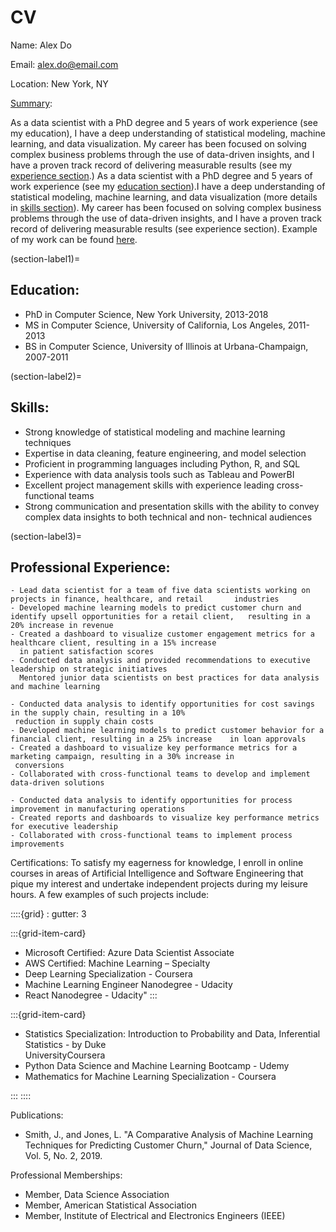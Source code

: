 # CV

Name: Alex Do 

Email: <alex.do@email.com>

Location: New York, NY

<u>Summary</u>:

As a data scientist with a PhD degree and 5 years of work experience (see my education), I have a deep understanding of statistical modeling, machine learning, and data visualization. My career has been focused on solving complex business problems through the use of data-driven insights, and I have a proven track record of delivering measurable results (see my [experience section](section-label3).) As a data scientist with a PhD degree and 5 years of work experience (see my [education section](section-label1)).I have a deep understanding of statistical modeling, machine learning, and data visualization (more details in [skills section](Section-label2)). My career has been focused on solving complex business problems through the use of data-driven insights, and I have a proven track record of delivering measurable results (see experience section). Example of my work can be found [here](analysis_example.ipynb).

(section-label1)=
## Education:
- PhD in Computer Science, New York University, 2013-2018
- MS in Computer Science, University of California, Los Angeles, 2011-2013
- BS in Computer Science, University of Illinois at Urbana-Champaign, 2007-2011

(section-label2)=
## Skills:

- Strong knowledge of statistical modeling and machine learning techniques
- Expertise in data cleaning, feature engineering, and model selection
- Proficient in programming languages including Python, R, and SQL
- Experience with data analysis tools such as Tableau and PowerBI 
- Excellent project management skills with experience leading cross-functional teams
- Strong communication and presentation skills with the ability to convey complex data insights to both technical     and non- technical audiences

(section-label3)=
## Professional Experience:

```{dropdown} Data Scientist, ABC Corporation, New York, NY, 2018-present        
- Lead data scientist for a team of five data scientists working on projects in finance, healthcare, and retail       industries
- Developed machine learning models to predict customer churn and identify upsell opportunities for a retail client,   resulting in a 20% increase in revenue
- Created a dashboard to visualize customer engagement metrics for a healthcare client, resulting in a 15% increase 
  in patient satisfaction scores
- Conducted data analysis and provided recommendations to executive leadership on strategic initiatives
  Mentored junior data scientists on best practices for data analysis and machine learning
```

 ```{dropdown} Data Scientist,XYZ Corporation, Los Angeles, CA, 2016-2018
- Conducted data analysis to identify opportunities for cost savings in the supply chain, resulting in a 10%         
  reduction in supply chain costs
- Developed machine learning models to predict customer behavior for a financial client, resulting in a 25% increase    in loan approvals
- Created a dashboard to visualize key performance metrics for a marketing campaign, resulting in a 30% increase in 
  conversions
- Collaborated with cross-functional teams to develop and implement data-driven solutions
 ```
 ```{dropdown} Data Analyst,DEF Corporation, Urbana-Champaign, IL, 2011-2016
- Conducted data analysis to identify opportunities for process improvement in manufacturing operations
- Created reports and dashboards to visualize key performance metrics for executive leadership
- Collaborated with cross-functional teams to implement process improvements
 ```


Certifications:
To satisfy my eagerness for knowledge, I enroll in online courses in areas of Artificial Intelligence and Software Engineering that pique my interest and undertake independent projects during my leisure hours. A few examples of such projects include:


::::{grid} 
: gutter: 3

:::{grid-item-card}
- Microsoft Certified: Azure Data Scientist Associate
- AWS Certified: Machine Learning – Specialty
- Deep Learning Specialization - Coursera
- Machine Learning Engineer Nanodegree - Udacity
- React Nanodegree - Udacity"
:::

:::{grid-item-card}
- Statistics Specialization: Introduction to Probability and Data, Inferential Statistics - by Duke    
  UniversityCoursera
- Python Data Science and Machine Learning Bootcamp - Udemy
- Mathematics for Machine Learning Specialization - Coursera

:::
::::




Publications:

- Smith, J., and Jones, L. "A Comparative Analysis of Machine Learning Techniques for Predicting Customer Churn," Journal of Data Science, Vol. 5, No. 2, 2019.

Professional Memberships:
- Member, Data Science Association
- Member, American Statistical Association
- Member, Institute of Electrical and Electronics Engineers (IEEE)
